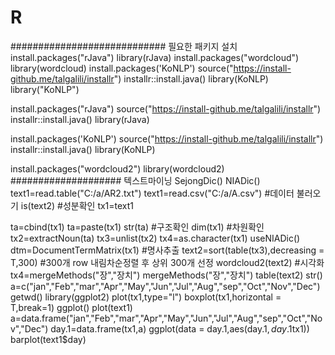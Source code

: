 # R
############################ 필요한 패키지 설치
install.packages("rJava")
library(rJava)
install.packages("wordcloud")
library(wordcloud)
install.packages('KoNLP') source("https://install-github.me/talgalili/installr") installr::install.java() library(KoNLP)
library("KoNLP")

install.packages("rJava")
source("https://install-github.me/talgalili/installr")
installr::install.java()
library(rJava)

install.packages('KoNLP')
source("https://install-github.me/talgalili/installr")
installr::install.java()
library(KoNLP)

install.packages("wordcloud2")
library(wordcloud2)
#################### 텍스트마이닝
SejongDic()
NIADic()
text1=read.table("C:/a/AR2.txt")
text1=read.csv("C:/a/A.csv") #데이터 불러오기
is(text2) #성분확인
tx1=text1

ta=cbind(tx1)
ta=paste(tx1)
str(ta) #구조확인
dim(tx1) #차원확인
tx2=extractNoun(ta)
tx3=unlist(tx2)
tx4=as.character(tx1)
useNIADic()
dtm=DocumentTermMatrix(tx1) #명사추출
text2=sort(table(tx3),decreasing = T,300) #300개 row 내림차순정렬 후 상위 300개 선정
wordcloud2(text2) #시각화
tx4=mergeMethods("장","장치")
mergeMethods("장","장치")
table(text2)
str()
a=c("jan","Feb","mar","Apr","May","Jun","Jul","Aug","sep","Oct","Nov","Dec")
getwd()
library(ggplot2)
plot(tx1,type="l")
boxplot(tx1,horizontal = T,break=1)
ggplot()
plot(text1)
a=data.frame("jan","Feb","mar","Apr","May","Jun","Jul","Aug","sep","Oct","Nov","Dec")
day.1=data.frame(tx1,a)
ggplot(data = day.1,aes(day.1$,day.1$tx1))
barplot(text1$day)
